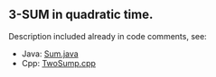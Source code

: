 ## 3-SUM in quadratic time.

Description included already in code comments, see:
- Java: [Sum.java](src/Sum.java)
- Cpp: [TwoSump.cpp](src/TwoSum.cpp)